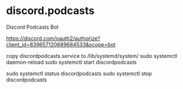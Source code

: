 # discord.podcasts

Discord Podcasts Bot

https://discord.com/oauth2/authorize?client_id=839657120689684533&scope=bot

copy discordpodcasts.service to /lib/systemd/system/
sudo systemctl daemon-reload
sudo systemctl start discordpodcasts

sudo systemctl status discordpodcasts
sudo systemctl stop discordpodcasts
